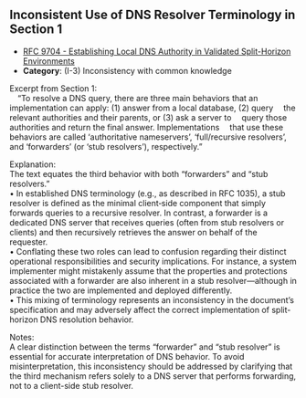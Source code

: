 ## Inconsistent Use of DNS Resolver Terminology in Section 1

- [RFC 9704 - Establishing Local DNS Authority in Validated Split-Horizon Environments](https://www.rfc-editor.org/rfc/rfc9704)
- **Category**: (I-3) Inconsistency with common knowledge

Excerpt from Section 1:  
 “To resolve a DNS query, there are three main behaviors that an
 implementation can apply: (1) answer from a local database, (2) query
 the relevant authorities and their parents, or (3) ask a server to
 query those authorities and return the final answer. Implementations
 that use these behaviors are called ‘authoritative nameservers’, ‘full/recursive resolvers’, and ‘forwarders’ (or ‘stub resolvers’), respectively.”

Explanation:  
The text equates the third behavior with both “forwarders” and “stub resolvers.”  
• In established DNS terminology (e.g., as described in RFC 1035), a stub resolver is defined as the minimal client‐side component that simply forwards queries to a recursive resolver. In contrast, a forwarder is a dedicated DNS server that receives queries (often from stub resolvers or clients) and then recursively retrieves the answer on behalf of the requester.  
• Conflating these two roles can lead to confusion regarding their distinct operational responsibilities and security implications. For instance, a system implementer might mistakenly assume that the properties and protections associated with a forwarder are also inherent in a stub resolver—although in practice the two are implemented and deployed differently.  
• This mixing of terminology represents an inconsistency in the document’s specification and may adversely affect the correct implementation of split-horizon DNS resolution behavior.

Notes:  
A clear distinction between the terms “forwarder” and “stub resolver” is essential for accurate interpretation of DNS behavior. To avoid misinterpretation, this inconsistency should be addressed by clarifying that the third mechanism refers solely to a DNS server that performs forwarding, not to a client-side stub resolver.

